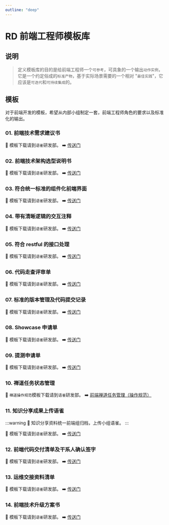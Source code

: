 ```yaml
---
outline: "deep"
---
```


# RD 前端工程师模板库

## 说明

> 定义模板库的目的是给前端工程师一个`可参考`，可具象的一个输出`动作实例`，它是一个约定俗成的`标准产物`，基于实际场景需要的一个相对 "`最佳实践`"，它应该是`可迭代`和`可持续集成`的。

## 模板

对于前端开发的模板，希望从内部小组制定一套，前端工程师角色的要求以及标准化的输出。

### 01. 前端技术需求建议书

<ImgPreview src="manage/rd/01.png" title="01-前端技术需求建议书"/>

:eyes: 模板下载请到`语雀`研发部。 ➡️ [传送门](https://xc0mg8.yuque.com/xc0mg8/kotaew/frontend-templates#tech-requirement)

### 02. 前端技术架构选型说明书

<ImgPreview src="manage/rd/02.png" title="02-前端技术架构选型说明书"/>

:eyes: 模板下载请到`语雀`研发部。 ➡️ [传送门](https://xc0mg8.yuque.com/xc0mg8/kotaew/frontend-templates#arch-selection)

### 03. 符合统一标准的组件化前端界面

<ImgPreview src="manage/rd/03.png" title="03-符合统一标准的组件化前端界面"/>

:eyes: 模板下载请到`语雀`研发部。 ➡️ [传送门](https://xc0mg8.yuque.com/xc0mg8/kotaew/frontend-templates#component-interface)

### 04. 带有清晰逻辑的交互注释

<ImgPreview src="manage/rd/04.png" title="04-带有清晰逻辑的交互注释"/>

:eyes: 模板下载请到`语雀`研发部。 ➡️ [传送门](https://xc0mg8.yuque.com/xc0mg8/kotaew/frontend-templates#interaction-comment)

### 05. 符合 restful 的接口处理

<ImgPreview src="manage/rd/05.png" title="05-符合restful的接口处理"/>

:eyes: 模板下载请到`语雀`研发部。 ➡️ [传送门](https://xc0mg8.yuque.com/xc0mg8/kotaew/frontend-templates#restful-interface)

### 06. 代码走查评审单

<ImgPreview src="manage/rd/06.png" title="06-代码走查评审单"/>

:eyes: 模板下载请到`语雀`研发部。 ➡️ [传送门](https://xc0mg8.yuque.com/xc0mg8/kotaew/frontend-templates#code-review)

### 07. 标准的版本管理及代码提交记录

<ImgPreview src="manage/rd/07.png" title="07-标准的版本管理及代码提交记录"/>

:eyes: 模板下载请到`语雀`研发部。 ➡️ [传送门](https://xc0mg8.yuque.com/xc0mg8/kotaew/frontend-templates#version-control)

### 08. Showcase 申请单

<ImgPreview src="manage/rd/08.png" title="08-Showcase申请单"/>

:eyes: 模板下载请到`语雀`研发部。 ➡️ [传送门](https://xc0mg8.yuque.com/xc0mg8/kotaew/frontend-templates#showcase-apply)

### 09. 提测申请单

<ImgPreview src="manage/rd/09.png" title="09-提测申请单"/>

:eyes: 模板下载请到`语雀`研发部。 ➡️ [传送门](https://xc0mg8.yuque.com/xc0mg8/kotaew/frontend-templates#test-apply)

### 10. 禅道任务状态管理

<ImgPreview src="manage/rd/10.png" title="10-禅道任务状态管理"/>

:eyes: `禅道操作规范`模板下载请到`语雀`研发部。 ➡️ [前端禅道任务管理（操作规范）](https://xc0mg8.yuque.com/xc0mg8/kotaew/frontend-templates#zentao-task)

### 11. 知识分享成果上传语雀

<ImgPreview src="manage/rd/11.png" title="11-知识分享成果上传语雀"/>

:::warning :bell:
知识分享资料统一前端组归档，上传小组语雀。
:::

:eyes: 模板下载请到`语雀`研发部。 ➡️ [传送门](https://xc0mg8.yuque.com/xc0mg8/kotaew/frontend-templates#knowledge-share)

### 12. 前端代码交付清单及干系人确认签字

<ImgPreview src="manage/rd/12.png" title="12-前端代码交付清单及干系人确认签字"/>

:eyes: 模板下载请到`语雀`研发部。 ➡️ [传送门](https://xc0mg8.yuque.com/xc0mg8/kotaew/frontend-templates#code-delivery)

### 13. 运维交接资料清单

<ImgPreview src="manage/rd/13.png" title="13-运维交接资料清单"/>

:eyes: 模板下载请到`语雀`研发部。 ➡️ [传送门](https://xc0mg8.yuque.com/xc0mg8/kotaew/frontend-templates#ops-handover)

### 14. 前端技术升级方案书

<ImgPreview src="manage/rd/14.png" title="14-前端技术升级方案书"/>

:eyes: 模板下载请到`语雀`研发部。 ➡️ [传送门](https://xc0mg8.yuque.com/xc0mg8/kotaew/frontend-templates#tech-upgrade)
